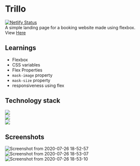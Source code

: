 # Trillo
[![Netlify Status](https://api.netlify.com/api/v1/badges/d9989401-7f63-4e73-951e-e3f42134d4c7/deploy-status)](https://app.netlify.com/sites/trillo-saad/deploys) \
A simple landing page for a booking website made using flexbox. \
View [Here](https://trillo-saad.netlify.app)

## Learnings

* Flexbox
* CSS variables
* Flex Properties
* ``` mask-image ``` property
* ``` mask-size ``` property
* responsiveness using flex

## Technology stack

![](https://img.shields.io/badge/Markdown-HTML-informational)\
![](https://img.shields.io/badge/Frontend-CSS-blue)\
![](https://img.shields.io/badge/Preprocessor-SASS-pink)

## Screenshots

![Screenshot from 2020-07-26 18-52-57](https://user-images.githubusercontent.com/44047478/88480080-6cb0c680-cf71-11ea-9c17-ad6539d290b8.png)
![Screenshot from 2020-07-26 18-53-07](https://user-images.githubusercontent.com/44047478/88480082-6de1f380-cf71-11ea-8ef4-41cbc22434c4.png)
![Screenshot from 2020-07-26 18-53-10](https://user-images.githubusercontent.com/44047478/88480083-6f132080-cf71-11ea-82af-c9f8c1353f9c.png)


